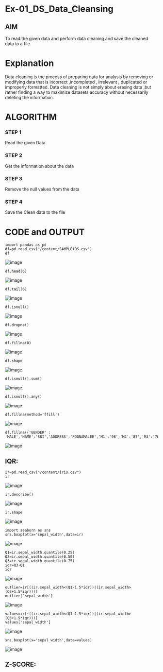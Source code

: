 # Ex-01_DS_Data_Cleansing


## AIM
To read the given data and perform data cleaning and save the cleaned data to a file. 

# Explanation
Data cleaning is the process of preparing data for analysis by removing or modifying data that is incorrect ,incompleted , irrelevant , duplicated or improperly formatted. 
Data cleaning is not simply about erasing data ,but rather finding a way to maximize datasets accuracy without necessarily deleting the information. 

# ALGORITHM
### STEP 1
Read the given Data
### STEP 2
Get the information about the data
### STEP 3
Remove the null values from the data
### STEP 4
Save the Clean data to the file

# CODE and OUTPUT
```
import pandas as pd
df=pd.read_csv("/content/SAMPLEIDS.csv")
df
```
![image](https://github.com/user-attachments/assets/25376e42-4833-4534-a428-e4f69ad259a0)
```
df.head(6)
```
![image](https://github.com/user-attachments/assets/25de4adc-74e1-4b80-a9f4-a9e8bf0bc160)
```
df.tail(6)
```
![image](https://github.com/user-attachments/assets/94ae9218-813d-4c53-bb96-a4fac1bb88dd)
```
df.isnull()
```
![image](https://github.com/user-attachments/assets/e0d1e4b6-d8ec-4b63-93ab-3b1b8fb0f6f3)
```
df.dropna()
```
![image](https://github.com/user-attachments/assets/970d9347-5a36-4569-b342-73a684a7fb67)
```
df.fillna(0)
```
![image](https://github.com/user-attachments/assets/917a5e69-563f-487e-8845-fd56f1ae4826)
```
df.shape
```
![image](https://github.com/user-attachments/assets/5fe717e3-7807-466f-8239-101868a54158)
```
df.isnull().sum()
```
![image](https://github.com/user-attachments/assets/35dc2ca6-86c2-4d30-923f-b1b2e8952c6a)
```
df.isnull().any()
```
![image](https://github.com/user-attachments/assets/dba3c63f-1cd9-48b7-9893-be9b17bbd5b9)
```
df.fillna(method='ffill')
```
![image](https://github.com/user-attachments/assets/018b2c7e-35ac-44ac-9836-e34c1198484c)
```
df.fillna({'GENDER' : 'MALE','NAME':'SRI','ADDRESS':'POONAMALEE','M1':'98','M2':'87','M3':'76','M4':'92','TOTAL':'305','AVG':'89'})
```
![image](https://github.com/user-attachments/assets/9be61444-a4d4-4490-8bc3-0c48bd87ab67)

## IQR:
```
ir=pd.read_csv("/content/iris.csv")
ir
```
![image](https://github.com/user-attachments/assets/eb230589-bdbf-4546-a9ad-dd3f23d8c93e)
```
ir.describe()
```
![image](https://github.com/user-attachments/assets/801f35bb-42dc-477f-8954-765ffa72c2f0)
```
ir.shape
```
![image](https://github.com/user-attachments/assets/32c71183-5d18-49d5-a474-9a4fb202a328)
```
import seaborn as sns
sns.boxplot(x='sepal_width',data=ir)
```
![image](https://github.com/user-attachments/assets/83fe0d7b-57ff-423f-993a-a6c5c8b9e3a7)
```
Q1=ir.sepal_width.quantile(0.25)
Q2=ir.sepal_width.quantile(0.50)
Q3=ir.sepal_width.quantile(0.75)
iqr=Q3-Q1
iqr
```
![image](https://github.com/user-attachments/assets/d90f0a0e-6200-432b-bd63-0877756d0239)
```
outlier=ir[((ir.sepal_width<(Q1-1.5*iqr))|(ir.sepal_width>(Q3+1.5*iqr)))]
outlier['sepal_width']
```
![image](https://github.com/user-attachments/assets/9145f503-2b34-4f30-8f5a-b8e078dbfafe)
```
values=ir[~((ir.sepal_width<(Q1-1.5*iqr))|(ir.sepal_width>(Q3+1.5*iqr)))]
values['sepal_width']
```
![image](https://github.com/user-attachments/assets/cb9ba319-a96a-494c-80f5-2358ca5363a8)
```
sns.boxplot(x='sepal_width',data=values)
```
![image](https://github.com/user-attachments/assets/d4285a1a-9ee9-40f8-8daa-20d2e3b5764e)

## Z-SCORE:


